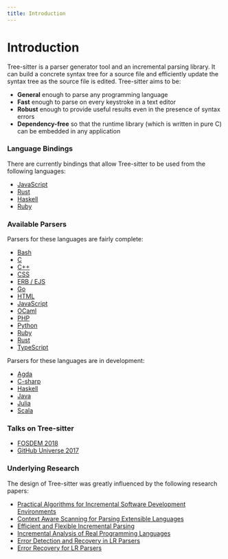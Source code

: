 ```yaml
---
title: Introduction
---
```


# Introduction

Tree-sitter is a parser generator tool and an incremental parsing library. It can build a concrete syntax tree for a source file and efficiently update the syntax tree as the source file is edited. Tree-sitter aims to be:

* **General** enough to parse any programming language
* **Fast** enough to parse on every keystroke in a text editor
* **Robust** enough to provide useful results even in the presence of syntax errors
* **Dependency-free** so that the runtime library (which is written in pure C) can be embedded in any application

### Language Bindings

There are currently bindings that allow Tree-sitter to be used from the following languages:

* [JavaScript](https://github.com/tree-sitter/node-tree-sitter)
* [Rust](https://github.com/tree-sitter/rust-tree-sitter)
* [Haskell](https://github.com/tree-sitter/haskell-tree-sitter)
* [Ruby](https://github.com/tree-sitter/ruby-tree-sitter)

### Available Parsers

Parsers for these languages are fairly complete:

* [Bash](https://github.com/tree-sitter/tree-sitter-bash)
* [C](https://github.com/tree-sitter/tree-sitter-c)
* [C++](https://github.com/tree-sitter/tree-sitter-cpp)
* [CSS](https://github.com/tree-sitter/tree-sitter-css)
* [ERB / EJS](https://github.com/tree-sitter/tree-sitter-embedded-template)
* [Go](https://github.com/tree-sitter/tree-sitter-go)
* [HTML](https://github.com/tree-sitter/tree-sitter-html)
* [JavaScript](https://github.com/tree-sitter/tree-sitter-javascript)
* [OCaml](https://github.com/tree-sitter/tree-sitter-ocaml)
* [PHP](https://github.com/tree-sitter/tree-sitter-php)
* [Python](https://github.com/tree-sitter/tree-sitter-python)
* [Ruby](https://github.com/tree-sitter/tree-sitter-ruby)
* [Rust](https://github.com/tree-sitter/tree-sitter-rust)
* [TypeScript](https://github.com/tree-sitter/tree-sitter-typescript)

Parsers for these languages are in development:

* [Agda](https://github.com/tree-sitter/tree-sitter-agda)
* [C-sharp](https://github.com/tree-sitter/tree-sitter-c-sharp)
* [Haskell](https://github.com/tree-sitter/tree-sitter-haskell)
* [Java](https://github.com/tree-sitter/tree-sitter-java)
* [Julia](https://github.com/tree-sitter/tree-sitter-julia)
* [Scala](https://github.com/tree-sitter/tree-sitter-scala)

### Talks on Tree-sitter

* [FOSDEM 2018](https://www.youtube.com/watch?v=0CGzC_iss-8)
* [GitHub Universe 2017](https://www.youtube.com/watch?v=a1rC79DHpmY)

### Underlying Research

The design of Tree-sitter was greatly influenced by the following research papers:

- [Practical Algorithms for Incremental Software Development Environments](https://www2.eecs.berkeley.edu/Pubs/TechRpts/1997/CSD-97-946.pdf)
- [Context Aware Scanning for Parsing Extensible Languages](http://www.umsec.umn.edu/publications/Context-Aware-Scanning-Parsing-Extensible)
- [Efficient and Flexible Incremental Parsing](http://ftp.cs.berkeley.edu/sggs/toplas-parsing.ps)
- [Incremental Analysis of Real Programming Languages](https://pdfs.semanticscholar.org/ca69/018c29cc415820ed207d7e1d391e2da1656f.pdf)
- [Error Detection and Recovery in LR Parsers](http://what-when-how.com/compiler-writing/bottom-up-parsing-compiler-writing-part-13)
- [Error Recovery for LR Parsers](http://www.dtic.mil/dtic/tr/fulltext/u2/a043470.pdf)
